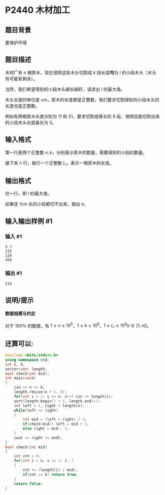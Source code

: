 # P2440 木材加工

## 题目背景

要保护环境

## 题目描述

木材厂有 $n$ 根原木，现在想把这些木头切割成 $k$ 段长度**均**为 $l$ 的小段木头（木头有可能有剩余）。

当然，我们希望得到的小段木头越长越好，请求出 $l$ 的最大值。

木头长度的单位是 $\text{cm}$，原木的长度都是正整数，我们要求切割得到的小段木头的长度也是正整数。

例如有两根原木长度分别为 $11$ 和 $21$，要求切割成等长的 $6$ 段，很明显能切割出来的小段木头长度最长为 $5$。

## 输入格式

第一行是两个正整数 $n,k$，分别表示原木的数量，需要得到的小段的数量。

接下来 $n$ 行，每行一个正整数 $L_i$，表示一根原木的长度。

## 输出格式

仅一行，即 $l$ 的最大值。

如果连 $\text{1cm}$ 长的小段都切不出来，输出 `0`。

## 输入输出样例 #1

### 输入 #1

```
3 7
232
124
456
```

### 输出 #1

```
114
```

## 说明/提示

#### 数据规模与约定

对于 $100\%$ 的数据，有 $1\le n\le 10^5$，$1\le k\le 10^8$，$1\le L_i\le 10^8(i\in[1,n])$。

## 还算可以:
```cpp
#include <bits/stdc++.h>
using namespace std;
int n, k;
vector<int> length;
bool check(int mid);
int main(void)
{
    cin >> n >> k;
    length.resize(n + 1, 0);
    for(int i = 1; i <= n; i++) cin >> length[i];
    sort(length.begin() + 1, length.end());
    int left = 1, right = length[n];
    while(left <= right)
    {
        int mid = (left + right) / 2;
        if(check(mid)) left = mid + 1;
        else right = mid - 1;
    }
    cout << right << endl;
}
bool check(int mid)
{
    int cnt = 0;
    for(int i = n; i >= 1; i--)
    {
        cnt += (length[i] / mid);
        if(cnt >= k) return true;
    }
    return false;
}
```